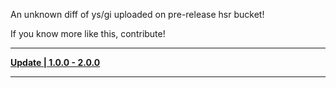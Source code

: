 An unknown diff of ys/gi uploaded on pre-release hsr bucket!

If you know more like this, contribute!

-----
**[Update | 1.0.0 - 2.0.0](http://sh-bhrpg-pc-client.oss-cn-shanghai.aliyuncs.com/cn/prod/hkrpg_cn/6/game_1.0.0_2.0.0_diff_sSI2vjWaQz1n3Z7Y.zip)**

-----
